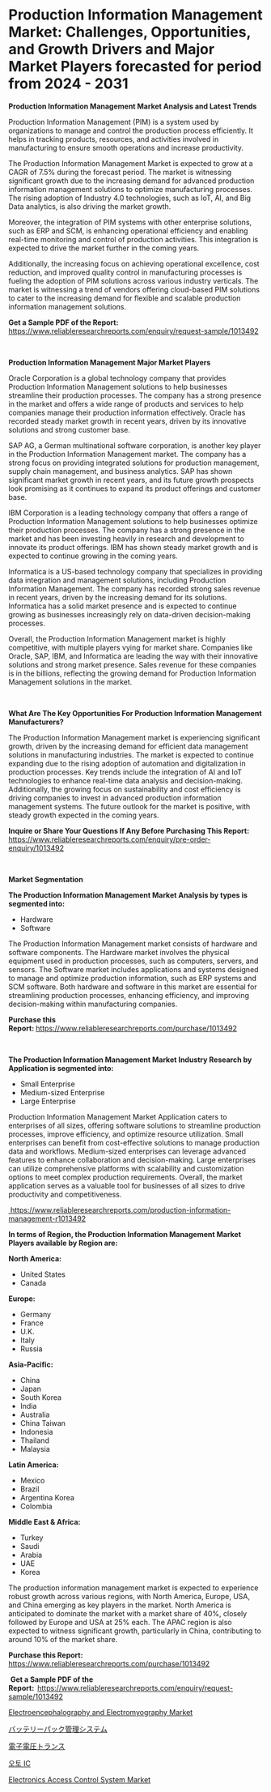 <p><h1>Production Information Management Market: Challenges, Opportunities, and Growth Drivers and Major Market Players forecasted for period from 2024 - 2031</h1></p><p><strong>Production Information Management Market Analysis and Latest Trends</strong></p>
<p><p>Production Information Management (PIM) is a system used by organizations to manage and control the production process efficiently. It helps in tracking products, resources, and activities involved in manufacturing to ensure smooth operations and increase productivity.</p><p>The Production Information Management Market is expected to grow at a CAGR of 7.5% during the forecast period. The market is witnessing significant growth due to the increasing demand for advanced production information management solutions to optimize manufacturing processes. The rising adoption of Industry 4.0 technologies, such as IoT, AI, and Big Data analytics, is also driving the market growth.</p><p>Moreover, the integration of PIM systems with other enterprise solutions, such as ERP and SCM, is enhancing operational efficiency and enabling real-time monitoring and control of production activities. This integration is expected to drive the market further in the coming years.</p><p>Additionally, the increasing focus on achieving operational excellence, cost reduction, and improved quality control in manufacturing processes is fueling the adoption of PIM solutions across various industry verticals. The market is witnessing a trend of vendors offering cloud-based PIM solutions to cater to the increasing demand for flexible and scalable production information management solutions.</p></p>
<p><strong>Get a Sample PDF of the Report:&nbsp;</strong> <a href="https://www.reliableresearchreports.com/enquiry/request-sample/1013492">https://www.reliableresearchreports.com/enquiry/request-sample/1013492</a></p>
<p>&nbsp;</p>
<p><strong>Production Information Management Major Market Players</strong></p>
<p><p>Oracle Corporation is a global technology company that provides Production Information Management solutions to help businesses streamline their production processes. The company has a strong presence in the market and offers a wide range of products and services to help companies manage their production information effectively. Oracle has recorded steady market growth in recent years, driven by its innovative solutions and strong customer base.</p><p>SAP AG, a German multinational software corporation, is another key player in the Production Information Management market. The company has a strong focus on providing integrated solutions for production management, supply chain management, and business analytics. SAP has shown significant market growth in recent years, and its future growth prospects look promising as it continues to expand its product offerings and customer base.</p><p>IBM Corporation is a leading technology company that offers a range of Production Information Management solutions to help businesses optimize their production processes. The company has a strong presence in the market and has been investing heavily in research and development to innovate its product offerings. IBM has shown steady market growth and is expected to continue growing in the coming years.</p><p>Informatica is a US-based technology company that specializes in providing data integration and management solutions, including Production Information Management. The company has recorded strong sales revenue in recent years, driven by the increasing demand for its solutions. Informatica has a solid market presence and is expected to continue growing as businesses increasingly rely on data-driven decision-making processes.</p><p>Overall, the Production Information Management market is highly competitive, with multiple players vying for market share. Companies like Oracle, SAP, IBM, and Informatica are leading the way with their innovative solutions and strong market presence. Sales revenue for these companies is in the billions, reflecting the growing demand for Production Information Management solutions in the market.</p></p>
<p>&nbsp;</p>
<p><strong>What Are The Key Opportunities For Production Information Management Manufacturers?</strong></p>
<p><p>The Production Information Management market is experiencing significant growth, driven by the increasing demand for efficient data management solutions in manufacturing industries. The market is expected to continue expanding due to the rising adoption of automation and digitalization in production processes. Key trends include the integration of AI and IoT technologies to enhance real-time data analysis and decision-making. Additionally, the growing focus on sustainability and cost efficiency is driving companies to invest in advanced production information management systems. The future outlook for the market is positive, with steady growth expected in the coming years.</p></p>
<p><strong>Inquire or Share Your Questions If Any Before Purchasing This Report:</strong> <a href="https://www.reliableresearchreports.com/enquiry/pre-order-enquiry/1013492">https://www.reliableresearchreports.com/enquiry/pre-order-enquiry/1013492</a></p>
<p>&nbsp;</p>
<p><strong>Market Segmentation</strong></p>
<p><strong>The Production Information Management Market Analysis by types is segmented into:</strong></p>
<p><ul><li>Hardware</li><li>Software</li></ul></p>
<p><p>The Production Information Management market consists of hardware and software components. The Hardware market involves the physical equipment used in production processes, such as computers, servers, and sensors. The Software market includes applications and systems designed to manage and optimize production information, such as ERP systems and SCM software. Both hardware and software in this market are essential for streamlining production processes, enhancing efficiency, and improving decision-making within manufacturing companies.</p></p>
<p><strong>Purchase this Report:&nbsp;</strong><a href="https://www.reliableresearchreports.com/purchase/1013492">https://www.reliableresearchreports.com/purchase/1013492</a></p>
<p>&nbsp;</p>
<p><strong>The Production Information Management Market Industry Research by Application is segmented into:</strong></p>
<p><ul><li>Small Enterprise</li><li>Medium-sized Enterprise</li><li>Large Enterprise</li></ul></p>
<p><p>Production Information Management Market Application caters to enterprises of all sizes, offering software solutions to streamline production processes, improve efficiency, and optimize resource utilization. Small enterprises can benefit from cost-effective solutions to manage production data and workflows. Medium-sized enterprises can leverage advanced features to enhance collaboration and decision-making. Large enterprises can utilize comprehensive platforms with scalability and customization options to meet complex production requirements. Overall, the market application serves as a valuable tool for businesses of all sizes to drive productivity and competitiveness.</p></p>
<p><a href="https://www.reliableresearchreports.com/production-information-management-r1013492">&nbsp;https://www.reliableresearchreports.com/production-information-management-r1013492</a></p>
<p><strong>In terms of Region, the Production Information Management Market Players available by Region are:</strong></p>
<p>
    <p> <strong> North America: </strong>
        <ul>
            <li>United States</li>
            <li>Canada</li>
        </ul>
        </p> 
    <p> <strong> Europe: </strong>
        <ul>
            <li>Germany</li>
            <li>France</li>
            <li>U.K.</li>
            <li>Italy</li>
            <li>Russia</li>
        </ul>
        </p> 
    <p> <strong> Asia-Pacific: </strong>
        <ul>
            <li>China</li>
            <li>Japan</li>
            <li>South Korea</li>
            <li>India</li>
            <li>Australia</li>
            <li>China Taiwan</li>
            <li>Indonesia</li>
            <li>Thailand</li>
            <li>Malaysia</li>
        </ul>
        </p> 
    <p> <strong> Latin America: </strong>
        <ul>
            <li>Mexico</li>
            <li>Brazil</li>
            <li>Argentina Korea</li>
            <li>Colombia</li>
        </ul>
        </p> 
    <p> <strong> Middle East & Africa: </strong>
        <ul>
            <li>Turkey</li>
            <li>Saudi</li>
            <li>Arabia</li>
            <li>UAE</li>
            <li>Korea</li>
        </ul>
    </p>
    </p>
<p><p>The production information management market is expected to experience robust growth across various regions, with North America, Europe, USA, and China emerging as key players in the market. North America is anticipated to dominate the market with a market share of 40%, closely followed by Europe and USA at 25% each. The APAC region is also expected to witness significant growth, particularly in China, contributing to around 10% of the market share.</p></p>
<p><strong>Purchase this Report: </strong><a href="https://www.reliableresearchreports.com/purchase/1013492">https://www.reliableresearchreports.com/purchase/1013492</a></p>
<p>&nbsp;<strong>Get a Sample PDF of the Report:&nbsp;&nbsp;</strong><a href="https://www.reliableresearchreports.com/enquiry/request-sample/1013492">https://www.reliableresearchreports.com/enquiry/request-sample/1013492</a></p>
<p><strong></strong></p>
<p><p><a href="https://www.linkedin.com/pulse/electroencephalography-electromyography-market-trends-analysis-uzlte">Electroencephalography and Electromyography Market</a></p><p><a href="https://medium.com/@maureenbiologist34/%E3%83%90%E3%83%83%E3%83%86%E3%83%AA%E3%83%BC%E3%83%91%E3%83%83%E3%82%AF%E7%AE%A1%E7%90%86%E3%82%B7%E3%82%B9%E3%83%86%E3%83%A0%E3%81%AE%E5%B8%82%E5%A0%B4%E3%81%AF-%E5%B8%82%E5%A0%B4%E3%82%B7%E3%82%A7%E3%82%A2-%E3%82%B5%E3%82%A4%E3%82%BA-2031%E5%B9%B4%E3%81%BE%E3%81%A7%E3%81%AE%E4%BA%88%E6%B8%AC%E3%82%92%E4%B8%AD%E5%BF%83%E3%81%AB%E6%8D%AE%E3%81%88%E3%81%A6%E3%81%84%E3%81%BE%E3%81%99-89369f35b023">バッテリーパック管理システム</a></p><p><a href="https://medium.com/@bulahhamill28/%E9%9B%BB%E5%AD%90%E9%9B%BB%E5%9C%A7%E5%A4%89%E6%8F%9B%E5%99%A8%E5%B8%82%E5%A0%B4-%E5%B8%82%E5%A0%B4%E3%82%B7%E3%82%A7%E3%82%A2-%E5%B8%82%E5%A0%B4%E5%8B%95%E5%90%91-%E3%81%8A%E3%82%88%E3%81%B3%E5%B0%86%E6%9D%A5%E3%81%AE%E6%88%90%E9%95%B7%E3%82%92%E6%8E%A2%E3%82%8B-b04924658da4">電子電圧トランス</a></p><p><a href="https://medium.com/@cierrahayes1930/%EC%9E%90%EB%8F%99%EC%B0%A8-ic-%EC%8B%9C%EC%9E%A5-%EC%A0%90%EC%9C%A0%EC%9C%A8-%EB%B3%80%ED%99%94-%EB%B0%8F-%EC%8B%9C%EC%9E%A5-%EC%84%B1%EC%9E%A5-%EB%8F%99%ED%96%A5-2024%EB%85%84-2031%EB%85%84-8029fe86a7fc">오토 IC</a></p><p><a href="https://www.linkedin.com/pulse/electronics-access-control-system-market-trends-forecast-competitive-vy8ee">Electronics Access Control System Market</a></p></p>